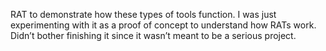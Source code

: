  RAT to demonstrate how these types of tools function.
I was just experimenting with it as a proof of concept to understand how RATs work. Didn’t bother finishing it since it wasn’t meant to be a serious project.
